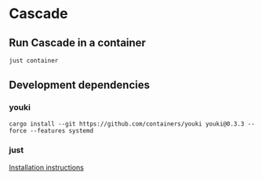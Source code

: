 # Cascade

## Run Cascade in a container

```sh
just container
```

## Development dependencies

### youki

```
cargo install --git https://github.com/containers/youki youki@0.3.3 --force --features systemd
```

### just

[Installation instructions](https://github.com/casey/just?tab=readme-ov-file#installation)

